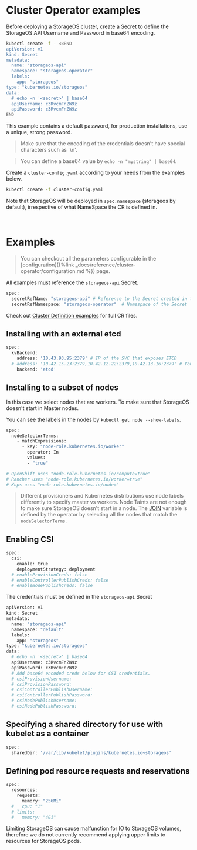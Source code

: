 # Cluster Operator examples

Before deploying a StorageOS cluster, create a Secret to define the StorageOS
API Username and Password in base64 encoding.

```bash
kubectl create -f - <<END
apiVersion: v1
kind: Secret
metadata:
  name: "storageos-api"
  namespace: "storageos-operator"
  labels:
    app: "storageos"
type: "kubernetes.io/storageos"
data:
  # echo -n '<secret>' | base64
  apiUsername: c3RvcmFnZW9z
  apiPassword: c3RvcmFnZW9z
END
```

This example contains a default password, for production installations, use a
unique, strong password.

> Make sure that the encoding of the credentials doesn't have special characters such as '\n'.

> You can define a base64 value by `echo -n "mystring" | base64`.


Create a `cluster-config.yaml` according to your needs from the examples below.

```bash
kubectl create -f cluster-config.yaml
```

Note that StorageOS will be deployed in `spec.namespace` (storageos by
default), irrespective of what NameSpace the CR is defined in.

&nbsp; <!-- this is a blank line -->

# Examples

> You can checkout all the parameters configurable in the
> [configuration]({%link _docs/reference/cluster-operator/configuration.md %})
> page.

All examples must reference the `storageos-api` Secret.

```bash
spec:
  secretRefName: "storageos-api" # Reference to the Secret created in the previous step
  secretRefNamespace: "storageos-operator"  # Namespace of the Secret
```

Check out [Cluster Definition
examples](https://github.com/storageos/deploy/tree/master/k8s/deploy-storageos/cluster-operator) for full CR files.

## Installing with an external etcd

```bash
spec:
  kvBackend:
    address: '10.43.93.95:2379' # IP of the SVC that exposes ETCD
  # address: '10.42.15.23:2379,10.42.12.22:2379,10.42.13.16:2379' # You can specify individual IPs of the etcd servers
    backend: 'etcd'
```

## Installing to a subset of nodes

In this case we select nodes that are workers. To make sure that StorageOS doesn't start in Master nodes. 

You can see the labels in the nodes by `kubectl get node --show-labels`.

```bash
spec:
  nodeSelectorTerms:
    - matchExpressions:
      - key: "node-role.kubernetes.io/worker"
        operator: In
        values:
        - "true"

# OpenShift uses "node-role.kubernetes.io/compute=true"
# Rancher uses "node-role.kubernetes.io/worker=true"
# Kops uses "node-role.kubernetes.io/node="
```

> Different provisioners and Kubernetes distributions use node labels
> differently to specify master vs workers. Node Taints are not enough to
> make sure StorageOS doesn't start in a node. The
> [JOIN](https://docs.storageos.com/docs/reference/clusterdiscovery)
> variable is defined by the operator by selecting all the nodes that match the
> `nodeSelectorTerms`.

## Enabling CSI

```bash
spec:
  csi:
    enable: true
    deploymentStrategy: deployment
  # enableProvisionCreds: false
  # enableControllerPublishCreds: false
  # enableNodePublishCreds: false
```

The credentials must be defined in the `storageos-api` Secret

```bash
apiVersion: v1
kind: Secret
metadata:
  name: "storageos-api"
  namespace: "default"
  labels:
    app: "storageos"
type: "kubernetes.io/storageos"
data:
  # echo -n '<secret>' | base64
  apiUsername: c3RvcmFnZW9z
  apiPassword: c3RvcmFnZW9z
  # Add base64 encoded creds below for CSI credentials.
  # csiProvisionUsername:
  # csiProvisionPassword:
  # csiControllerPublishUsername:
  # csiControllerPublishPassword:
  # csiNodePublishUsername:
  # csiNodePublishPassword:
```

## Specifying a shared directory for use with kubelet as a container

```bash
spec:
  sharedDir: '/var/lib/kubelet/plugins/kubernetes.io~storageos'
```

## Defining pod resource requests and reservations

```bash
spec:
  resources:
    requests:
      memory: "256Mi"
  #   cpu: "1"
  # limits:
  #   memory: "4Gi"
```

Limiting StorageOS can cause malfunction for IO to StorageOS volumes, therefore
we do not currently recommend applying upper limits to resources for StorageOS
pods.

